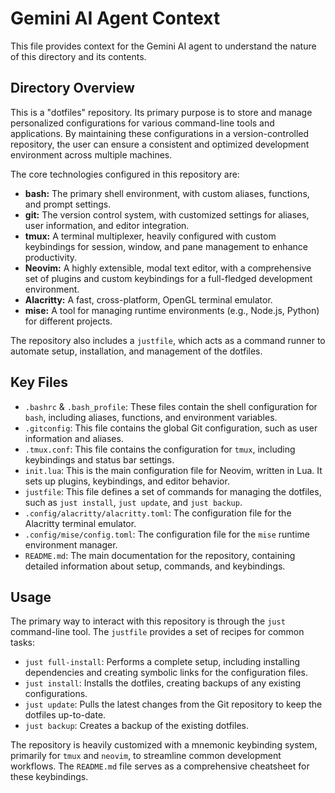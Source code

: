 # Gemini AI Agent Context

This file provides context for the Gemini AI agent to understand the nature of this directory and its contents.

## Directory Overview

This is a "dotfiles" repository. Its primary purpose is to store and manage personalized configurations for various command-line tools and applications. By maintaining these configurations in a version-controlled repository, the user can ensure a consistent and optimized development environment across multiple machines.

The core technologies configured in this repository are:

*   **bash:** The primary shell environment, with custom aliases, functions, and prompt settings.
*   **git:** The version control system, with customized settings for aliases, user information, and editor integration.
*   **tmux:** A terminal multiplexer, heavily configured with custom keybindings for session, window, and pane management to enhance productivity.
*   **Neovim:** A highly extensible, modal text editor, with a comprehensive set of plugins and custom keybindings for a full-fledged development environment.
*   **Alacritty:** A fast, cross-platform, OpenGL terminal emulator.
*   **mise:** A tool for managing runtime environments (e.g., Node.js, Python) for different projects.

The repository also includes a `justfile`, which acts as a command runner to automate setup, installation, and management of the dotfiles.

## Key Files

*   `.bashrc` & `.bash_profile`: These files contain the shell configuration for `bash`, including aliases, functions, and environment variables.
*   `.gitconfig`: This file contains the global Git configuration, such as user information and aliases.
*   `.tmux.conf`: This file contains the configuration for `tmux`, including keybindings and status bar settings.
*   `init.lua`: This is the main configuration file for Neovim, written in Lua. It sets up plugins, keybindings, and editor behavior.
*   `justfile`: This file defines a set of commands for managing the dotfiles, such as `just install`, `just update`, and `just backup`.
*   `.config/alacritty/alacritty.toml`: The configuration file for the Alacritty terminal emulator.
*   `.config/mise/config.toml`: The configuration file for the `mise` runtime environment manager.
*   `README.md`: The main documentation for the repository, containing detailed information about setup, commands, and keybindings.

## Usage

The primary way to interact with this repository is through the `just` command-line tool. The `justfile` provides a set of recipes for common tasks:

*   `just full-install`: Performs a complete setup, including installing dependencies and creating symbolic links for the configuration files.
*   `just install`: Installs the dotfiles, creating backups of any existing configurations.
*   `just update`: Pulls the latest changes from the Git repository to keep the dotfiles up-to-date.
*   `just backup`: Creates a backup of the existing dotfiles.

The repository is heavily customized with a mnemonic keybinding system, primarily for `tmux` and `neovim`, to streamline common development workflows. The `README.md` file serves as a comprehensive cheatsheet for these keybindings.
